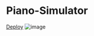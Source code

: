 # Piano-Simulator

[Deploy](https://guilhermejf.github.io/Piano-Simulator/)
![image](https://github.com/Guilhermejf/Piano-Simulator/assets/7990469/e9c7649d-6d6c-474d-ae1f-ef7e99aba55c)
